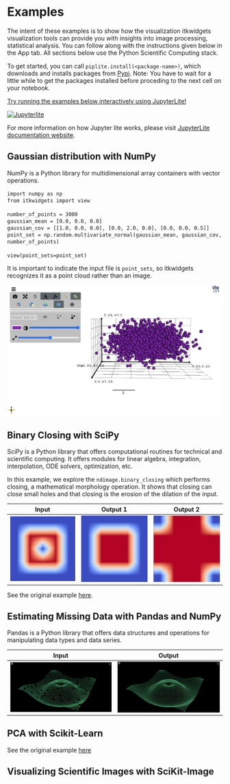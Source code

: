 # Examples

The intent of these examples is to show how the visualization itkwidgets visualization tools can provide you with insights into image processing, statistical analysis. 
You can follow along with the instructions given below in the App tab.
All sections below use the Python Scientific Computing stack. 
 
To get started, you can call `piplite.install(<package-name>)`, which downloads and installs packages from [Pypi](https://pypi.org/).
Note: You have to wait for a little while to get the packages installed before proceding to the next cell on your notebook. 


<a href="../../_static/lab/index.html">
Try running the examples below interactively using JupyterLite!

![Jupyterlite](https://jupyterlite.rtfd.io/en/latest/_static/badge.svg)
</a>

For more information on how Jupyter lite works, please visit [JupyterLite documentation website](https://jupyterlite.readthedocs.io/en/latest/).


## Gaussian distribution with NumPy
NumPy is a Python library for multidimensional array containers with vector operations.    

```
import numpy as np
from itkwidgets import view

number_of_points = 3000
gaussian_mean = [0.0, 0.0, 0.0]
gaussian_cov = [[1.0, 0.0, 0.0], [0.0, 2.0, 0.0], [0.0, 0.0, 0.5]]
point_set = np.random.multivariate_normal(gaussian_mean, gaussian_cov, number_of_points)

view(point_sets=point_set)
```
It is important to indicate the input file is `point_sets`, so itkwidgets recognizes it as a point cloud rather than an image. 

<img src="gaussian.png" alt="input">

## Binary Closing with SciPy
SciPy is a Python library that offers computational routines for technical and scientific computing. It offers modules for linear algebra, integration, interpolation, ODE solvers, optimization, etc.

In this example, we explore the `ndimage.binary_closing` which performs closing, a mathematical morphology operation. It shows that closing can close small holes and that closing is the erosion of the dilation of the input.  

|    Input   |   Output 1   |   Output 2   |
| ---------- | ------------ | ------------ |
|<img src="binary_closing_input.png" alt="input" width="200px">|<img src="binary_closing_output1.png" alt="output1" width="200px">|<img src="binary_closing_output2.png" alt="output2" width="200px">|


See the original example [here](https://docs.scipy.org/doc/scipy/reference/generated/scipy.ndimage.binary_closing.html).

## Estimating Missing Data with Pandas and NumPy
Pandas is a Python library that offers data structures and operations for manipulating data types and data series. 

|    Input   |   Output    |
| ---------- | ----------- |
|<img src="missing_data_input.png" alt="input" width="300px">|<img src="missing_data_output.png" alt="output" width="300px">|



## PCA with Scikit-Learn


See the original example [here](https://scikit-learn.org/stable/auto_examples/decomposition/plot_pca_iris.html)

## Visualizing Scientific Images with SciKit-Image



